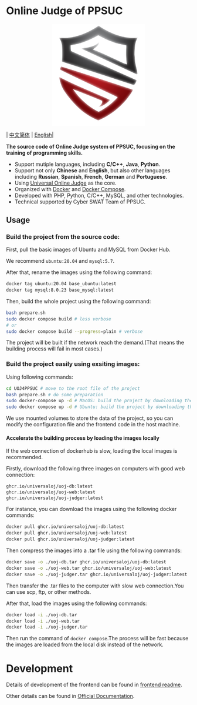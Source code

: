 # Online Judge of PPSUC

<p align="center">
  <img src="./CyberSwat.png" alt="CyberSwat" style="display: block; margin: auto; width: 50%;">
</p>

| [中文简体](./readme-zh.md) | [English](./readme-en.md)|

**The source code of Online Judge system of PPSUC, focusing on the training of programming skills.**

- Support mutiple languages, including **C/C++**, **Java**, **Python**.
- Support not only **Chinese** and **English**, but also other languages including **Russian**, **Spanish**, **French**, **German** and **Portuguese**.
- Using [Universal Online Judge](https://universaloj.github.io/) as the core.
- Organized with [Docker](https://www.docker.com/) and [Docker Compose](https://docs.docker.com/compose/).
- Developed with PHP, Python, C/C++, MySQL, and other technologies.
- Technical supported by Cyber SWAT Team of PPSUC.

## Usage

### Build the project from the source code:

First, pull the basic images of Ubuntu and MySQL from Docker Hub.

We recommend ``ubuntu:20.04`` and ``mysql:5.7``.

After that, rename the images using the following command:

```bash
docker tag ubuntu:20.04 base_ubuntu:latest
docker tag mysql:8.0.23 base_mysql:latest
```

Then, build the whole project using the following command:

```bash
bash prepare.sh
sudo docker compose build # less verbose
# or
sudo docker compose build --progress=plain # verbose
```

The project will be built if the network reach the demand.(That means the building process will fail in most cases.)

### Build the project easily using exsiting images:

Using following commands:

```bash
cd UOJ4PPSUC # move to the root file of the project
bash prepare.sh # do some preparation
sudo docker-compose up -d # MacOS: build the project by downloading the images from Docker Hub
sudo docker compose up -d # Ubuntu: build the project by downloading the images from Docker Hub
```

We use mounted volumes to store the data of the project, so you can modify the configuration file and the frontend code in the host machine.

#### Accelerate the building process by loading the images locally

If the web connection of dockerhub is slow, loading the local images is recommended.

Firstly, download the following three images on computers with good web connection:

```text
ghcr.io/universaloj/uoj-db:latest
ghcr.io/universaloj/uoj-web:latest
ghcr.io/universaloj/uoj-judger:latest
```

For instance, you can download the images using the following docker commands:

```Bash
docker pull ghcr.io/universaloj/uoj-db:latest
docker pull ghcr.io/universaloj/uoj-web:latest
docker pull ghcr.io/universaloj/uoj-judger:latest
```

Then compress the images into a .tar file using the following commands:

```Bash
docker save -o ./uoj-db.tar ghcr.io/universaloj/uoj-db:latest
docker save -o ./uoj-web.tar ghcr.io/universaloj/uoj-web:latest
docker save -o ./uoj-judger.tar ghcr.io/universaloj/uoj-judger:latest
```

Then transfer the .tar files to the computer with slow web connection.You can use scp, ftp, or other methods.

After that, load the images using the following commands:
```Bash
docker load -i ./uoj-db.tar
docker load -i ./uoj-web.tar
docker load -i ./uoj-judger.tar
```

Then run the command of ``docker compose``.The process will be fast because the images are loaded from the local disk instead of the network.

# Development

Details of development of the frontend can be found in [frontend readme](web/readme.md).

Other details can be found in [Official Documentation](https://universaloj.github.io/).